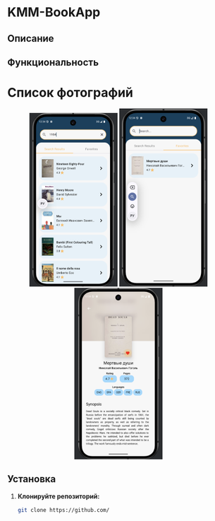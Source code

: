 # KMM-BookApp

## Описание

## Функциональность

# Список фотографий

<p align="center">
  <img src="https://github.com/micalman-bit/KMM-BookApp/blob/main/Asset/Снимок%20экрана%202025-02-18%20в%2012.34.11.png" alt="iPhone Screenshot" width="200" />
  <img src="https://github.com/micalman-bit/KMM-BookApp/blob/main/Asset/Снимок%20экрана%202025-02-18%20в%2012.34.31.png" alt="iPhone Screenshot" width="200" />
  <img src="https://github.com/micalman-bit/KMM-BookApp/blob/main/Asset/Снимок%20экрана%202025-02-18%20в%2012.34.50.png" alt="iPhone Screenshot" width="200" />
</p>

## Установка

1. **Клонируйте репозиторий:**

   ```bash
   git clone https://github.com/
